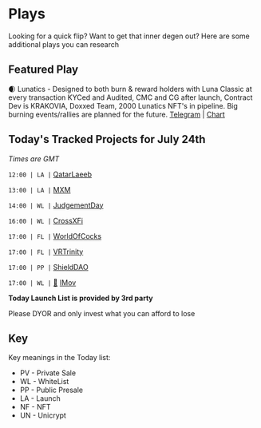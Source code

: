 
# Plays

Looking for a quick flip? Want to get that inner degen out? Here are some additional plays you can research

## Featured Play

🌒 Lunatics - Designed to both burn & reward holders with Luna Classic at every transaction
KYCed and Audited, CMC and CG after launch, Contract Dev is KRAKOVIA, Doxxed Team, 2000 Lunatics NFT's in pipeline. 
Big burning events/rallies are planned for the future. 
[Telegram](https://t.me/LunaticsTokenOfficial) | [Chart](https://app.nexuscrypto.com/token/bsc/0x2A48eCe377b87ce941406657B9278b4459595E06)

## Today's Tracked Projects for July 24th
_Times are GMT_

`12:00 | LA |`  [QatarLaeeb](https://t.me/Qatarlaeeb)

`13:00 | LA |`  [MXM](https://t.me/Mxm_en)

`14:00 | WL |`  [JudgementDay](https://t.me/Judgmentday_EN)

`16:00 | WL |`  [CrossXFi](https://t.me/crossxfi)

`17:00 | FL |`  [WorldOfCocks](https://t.me/WorldOf_Cocks_chat)

`17:00 | FL |`  [VRTrinity](https://t.me/VrTrinity20)

`17:00 | PP |`  [ShieldDAO](https://t.me/shield_reserve)

`17:00 | WL |` [📲](https://www.pinksale.finance/launchpad/0x33CDAdd402d916CeE7Defc66Eb6196B0fA4a2899?chain=BSC) [IMov](https://t.me/IMOVofficial)

**Today Launch List is provided by 3rd party**

Please DYOR and only invest what you can afford to lose

## Key
Key meanings in the Today list:

- PV - Private Sale
- WL - WhiteList
- PP - Public Presale
- LA - Launch
- NF - NFT
- UN - Unicrypt